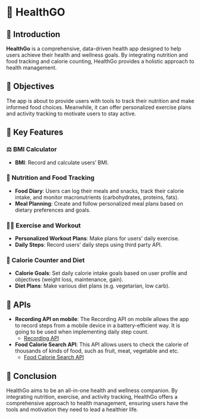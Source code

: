 # 🏥 HealthGO 

## 📘 Introduction
**HealthGo** is a comprehensive, data-driven health app designed to help users achieve their health and wellness goals. By integrating nutrition and food tracking and calorie counting, HealthGo provides a holistic approach to health management.

## 🎯 Objectives
The app is about to provide users with tools to track their nutrition and make informed food choices. Meanwhile, it can offer personalized exercise plans and activity tracking to motivate users to stay active.

## 🔑 Key Features

### ⚖️ BMI Calculator
- **BMI**: Record and calculate users’ BMI.

### 🍎 Nutrition and Food Tracking
- **Food Diary**: Users can log their meals and snacks, track their calorie intake, and monitor macronutrients (carbohydrates, proteins, fats).
- **Meal Planning**: Create and follow personalized meal plans based on dietary preferences and goals.

### 🏋️‍♂️ Exercise and Workout
- **Personalized Workout Plans**: Make plans for users’ daily exercise.
- **Daily Steps**: Record users’ daily steps using third party API.

### 🔢 Calorie Counter and Diet
- **Calorie Goals**: Set daily calorie intake goals based on user profile and objectives (weight loss, maintenance, gain).
- **Diet Plans**: Make various diet plans (e.g. vegetarian, low carb).

## 🔌 APIs
- **Recording API on mobile**: The Recording API on mobile allows the app to record steps from a mobile device in a battery-efficient way. It is going to be used when implementing daily step count.
    - [Recording API](https://developer.android.com/health-and-fitness/guides/recording-api)
- **Food Calorie Search API**: This API allows users to check the calorie of thousands of kinds of food, such as fruit, meat, vegetable and etc.
    - [Food Calorie Search API](https://platform.fatsecret.com/api-demo)

## 🏁 Conclusion
HealthGo aims to be an all-in-one health and wellness companion. By integrating nutrition, exercise, and activity tracking, HealthGo offers a comprehensive approach to health management, ensuring users have the tools and motivation they need to lead a healthier life.

